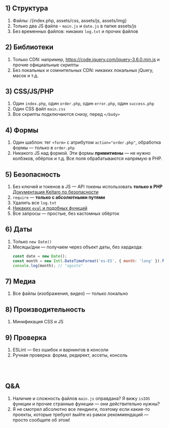 ## 1) Структура
1. 	Файлы: /{index.php, assets/css, assets/js, assets/img}
2. 	Только два JS файла - `main.js` и `date.js` в папке assets/js
3. 	Без временных файлов: никаких `log.txt` и прочих файлов 

## 2) Библиотеки
1. Только CDN: например, https://code.jquery.com/jquery-3.6.0.min.js и прочие официальные скрипты
2. Без локальных и сомнительных CDN: никаких локальных jQuery, масок и т.д.

## 3) CSS/JS/PHP
1. Один `index.php`, один `order.php`, один `error.php`, один `success.php`
2. Один CSS файл `main.css`
3. Все скрипты подключаются снизу, перед `</body>`

## 4) Формы
1. Один шаблон: тег `<form>` с атрибутом `action="order.php"`, обработка формы — только в `order.php`
2. Никакого JS над формой. Эти формы **примитивны** — не нужно колбэков, обёрток и т.д. Все поля обрабатываются напрямую в PHP.

## 5) Безопасность
1. Без ключей и токенов в JS — API токены использовать **только в PHP**  
   [Документация Keitaro по безопасности](https://docs.keitaro.io/ru/maintenance/security.html)
2. `require` — **только с абсолютными путями**
3. Удалить все `log.txt`
4. [Никаких `eval` и подобных функций](https://docs.keitaro.io/ru/landing-pages-and-offers/landing-page-local.html?h=eval)
5. Все запросы — простые, без кастомных обёрток

## 6) Даты
1. Только `new Date()`
2. Месяцы/дни — получаем через объект даты, без хардкода:
   ```js
   const date = new Date();
   const month = new Intl.DateTimeFormat('es-ES', { month: 'long' }).format(date);
   console.log(month); // "agosto"
   ```

## 7) Медиа
1. Все файлы (изображения, видео) — только локально

## 8) Производительность
1. Минификация CSS и JS

## 9) Проверка
1. ESLint — без ошибок и варнингов в консоли
2. Ручная проверка: форма, редирект, ассеты, консоль


<br />
<br />


## Q&A

1. Наличие и сложность файлов `main.js` оправдана? Я вижу `isIOS` функции и прочие странные функции — они действительно нужны?
2. Я не смотрел абсолютно все лендинги, поэтому если какие-то проекты, которые требуют выйте из рамок рекоммендаций — просто сообщите об этом!

